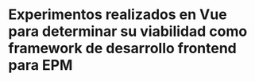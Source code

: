# Experimentos realizados en Vue para determinar su viabilidad como framework de desarrollo frontend para EPM